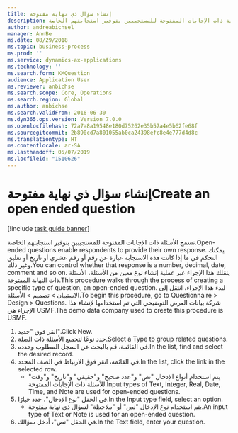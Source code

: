 ```yaml
---
title: إنشاء سؤال ذي نهاية مفتوحة
description: تسمج الأسئلة ذات الإجابات المفتوحة للمستجيبين بتوفير استجابتهم الخاصة.
author: andreabichsel
manager: AnnBe
ms.date: 08/29/2018
ms.topic: business-process
ms.prod: ''
ms.service: dynamics-ax-applications
ms.technology: ''
ms.search.form: KMQuestion
audience: Application User
ms.reviewer: anbichse
ms.search.scope: Core, Operations
ms.search.region: Global
ms.author: anbichse
ms.search.validFrom: 2016-06-30
ms.dyn365.ops.version: Version 7.0.0
ms.openlocfilehash: 72a7a8a19548e180d75262e35b57a4e5b62fe68f
ms.sourcegitcommit: 2b890cd7a801055ab0ca24398efc8e4e777d4d8c
ms.translationtype: HT
ms.contentlocale: ar-SA
ms.lasthandoff: 05/07/2019
ms.locfileid: "1510626"
---
```

# <a name="create-an-open-ended-question"></a><span data-ttu-id="1c9b6-103">إنشاء سؤال ذي نهاية مفتوحة</span><span class="sxs-lookup"><span data-stu-id="1c9b6-103">Create an open ended question</span></span>

[!include [task guide banner](../../includes/task-guide-banner.md)]

<span data-ttu-id="1c9b6-104">تسمج الأسئلة ذات الإجابات المفتوحة للمستجيبين بتوفير استجابتهم الخاصة.</span><span class="sxs-lookup"><span data-stu-id="1c9b6-104">Open-ended questions enable respondents to provide their own response.</span></span> <span data-ttu-id="1c9b6-105">يمكنك التحكم في ما إذا كانت هذه الاستجابة عبارة عن رقم أو رقم عشري أو تاريخ أو تعليق وغير ذلك.</span><span class="sxs-lookup"><span data-stu-id="1c9b6-105">You can control whether that response is a number, decimal, date, comment and so on.</span></span> <span data-ttu-id="1c9b6-106">ينقلك هذا الإجراء عبر عملية إنشاء نوع معين من الأسئلة، الأسئلة ذات النهاية المفتوحة‬.</span><span class="sxs-lookup"><span data-stu-id="1c9b6-106">This procedure walks through the process of creating a specific type of question, an open-ended question.</span></span> <span data-ttu-id="1c9b6-107">لبدء هذا الإجراء، انتقل إلى الاستبيان > تصميم > الأسئلة‬.</span><span class="sxs-lookup"><span data-stu-id="1c9b6-107">To begin this procedure, go to Questionnaire > Design > Questions.</span></span> <span data-ttu-id="1c9b6-108">شركة بيانات العرض التوضيحي التي تم استخدامها لإنشاء هذا الإجراء هي USMF.</span><span class="sxs-lookup"><span data-stu-id="1c9b6-108">The demo data company used to create this procedure is USMF.</span></span>

1. <span data-ttu-id="1c9b6-109">انقر فوق "جديد".</span><span class="sxs-lookup"><span data-stu-id="1c9b6-109">Click New.</span></span>
2. <span data-ttu-id="1c9b6-110">حدد نوعًا لتجميع الأسئلة ذات الصلة.</span><span class="sxs-lookup"><span data-stu-id="1c9b6-110">Select a Type to group related questions.</span></span>
3. <span data-ttu-id="1c9b6-111">في القائمة، قم بالبحث عن السجل المطلوب وحدده.</span><span class="sxs-lookup"><span data-stu-id="1c9b6-111">In the list, find and select the desired record.</span></span>
4. <span data-ttu-id="1c9b6-112">في القائمة، انقر فوق الارتباط في الصف المحدد.</span><span class="sxs-lookup"><span data-stu-id="1c9b6-112">In the list, click the link in the selected row.</span></span>
    * <span data-ttu-id="1c9b6-113">يتم استخدام أنواع الإدخال "نص" و"عدد صحيح" و"حقيقي" و"تاريخ" و"وقت" للأسئلة ذات الإجابات المفتوحة.</span><span class="sxs-lookup"><span data-stu-id="1c9b6-113">Input types of Text, Integer, Real, Date, Time, and Note are used for open-ended questions.</span></span>  
5. <span data-ttu-id="1c9b6-114">في الحقل "نوع الإدخال"، حدد خيارًا.</span><span class="sxs-lookup"><span data-stu-id="1c9b6-114">In the Input type field, select an option.</span></span>
    * <span data-ttu-id="1c9b6-115">يتم استخدام نوع الإدخال "نص" أو "ملاحظة" لسؤال ذي نهاية مفتوحة‬.</span><span class="sxs-lookup"><span data-stu-id="1c9b6-115">An input type of Text or Note is used for an open-ended question.</span></span>  
6. <span data-ttu-id="1c9b6-116">في الحقل "نص"، أدخل سؤالك.</span><span class="sxs-lookup"><span data-stu-id="1c9b6-116">In the Text field, enter your question.</span></span>

